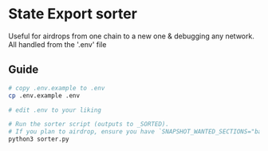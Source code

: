 # State Export sorter

Useful for airdrops from one chain to a new one & debugging any network. All handled from the '.env' file

## Guide

```sh
# copy .env.example to .env
cp .env.example .env

# edit .env to your liking

# Run the sorter script (outputs to _SORTED).
# If you plan to airdrop, ensure you have `SNAPSHOT_WANTED_SECTIONS="bank,staking"` in your .env
python3 sorter.py
```
